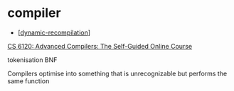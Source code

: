 compiler
========

* [[dynamic-recompilation]]

[CS 6120: Advanced Compilers: The Self-Guided Online Course](https://www.cs.cornell.edu/courses/cs6120/2020fa/self-guided/)

tokenisation
BNF

Compilers optimise into something that is unrecognizable but performs the same function


[//begin]: # "Autogenerated link references for markdown compatibility"
[dynamic-recompilation]: dynamic-recompilation.md "Dynamic Recompilation"
[//end]: # "Autogenerated link references"